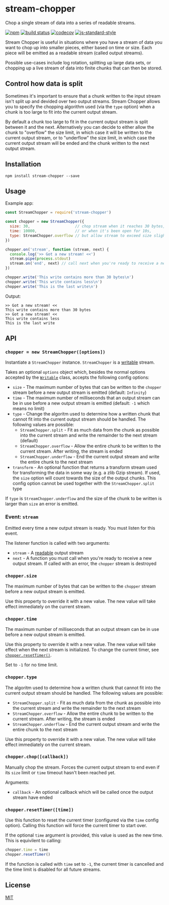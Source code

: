 # stream-chopper

Chop a single stream of data into a series of readable streams.

[![npm](https://img.shields.io/npm/v/stream-chopper.svg)](https://www.npmjs.com/package/stream-chopper)
[![build status](https://travis-ci.org/watson/stream-chopper.svg?branch=master)](https://travis-ci.org/watson/stream-chopper)
[![codecov](https://img.shields.io/codecov/c/github/watson/stream-chopper.svg)](https://codecov.io/gh/watson/stream-chopper)
[![js-standard-style](https://img.shields.io/badge/code%20style-standard-brightgreen.svg?style=flat)](https://github.com/feross/standard)

Stream Chopper is useful in situations where you have a stream of data
you want to chop up into smaller pieces, either based on time or size.
Each piece will be emitted as a readable stream (called output streams).

Possible use-cases include log rotation, splitting up large data sets,
or chopping up a live stream of data into finite chunks that can then be
stored.

## Control how data is split

Sometimes it's important to ensure that a chunk written to the input
stream isn't split up and devided over two output streams. Stream
Chopper allows you to specify the chopping algorithm used (via the
`type` option) when a chunk is too large to fit into the current output
stream.

By default a chunk too large to fit in the current output stream is
split between it and the next. Alternatively you can decide to either
allow the chunk to "overflow" the size limit, in which case it will be
written to the current output stream, or to "underflow" the size limit,
in which case the current output stream will be ended and the chunk
written to the next output stream.

## Installation

```
npm install stream-chopper --save
```

## Usage

Example app:

```js
const StreamChopper = require('stream-chopper')

const chopper = new StreamChopper({
  size: 30,                    // chop stream when it reaches 30 bytes,
  time: 10000,                 // or when it's been open for 10s,
  type: StreamChopper.overflow // but allow stream to exceed size slightly
})

chopper.on('stream', function (stream, next) {
  console.log('>> Got a new stream! <<')
  stream.pipe(process.stdout)
  stream.on('end', next) // call next when you're ready to receive a new stream
})

chopper.write('This write contains more than 30 bytes\n')
chopper.write('This write contains less\n')
chopper.write('This is the last write\n')
```

Output:

```
>> Got a new stream! <<
This write contains more than 30 bytes
>> Got a new stream! <<
This write contains less
This is the last write
```

## API

### `chopper = new StreamChopper([options])`

Instantiate a `StreamChopper` instance. `StreamChopper` is a [writable]
stream.

Takes an optional `options` object which, besides the normal options
accepted by the [`Writable`][writable] class, accepts the following
config options:

- `size` - The maximum number of bytes that can be written to the
  `chopper` stream before a new output stream is emitted (default:
  `Infinity`)
- `time` - The maximum number of milliseconds that an output stream can
  be in use before a new output stream is emitted (default: `-1` which
  means no limit)
- `type` - Change the algoritm used to determine how a written chunk
  that cannot fit into the current output stream should be handled. The
  following values are possible:
  - `StreamChopper.split` - Fit as much data from the chunk as possible
    into the current stream and write the remainder to the next stream
    (default)
  - `StreamChopper.overflow` - Allow the entire chunk to be written to
    the current stream. After writing, the stream is ended
  - `StreamChopper.underflow` - End the current output stream and write
    the entire chunk to the next stream
- `transform` - An optional function that returns a transform stream
  used for transforming the data in some way (e.g. a zlib Gzip stream).
  If used, the `size` option will count towards the size of the output
  chunks. This config option cannot be used together with the
  `StreamChopper.split` type

If `type` is `StreamChopper.underflow` and the size of the chunk to be
written is larger than `size` an error is emitted.

### Event: `stream`

Emitted every time a new output stream is ready. You must listen for
this event.

The listener function is called with two arguments:

- `stream` - A [readable] output stream
- `next` - A function you must call when you're ready to receive a new
  output stream. If called with an error, the `chopper` stream is
  destroyed

### `chopper.size`

The maximum number of bytes that can be written to the `chopper` stream
before a new output stream is emitted.

Use this property to override it with a new value. The new value will
take effect immediately on the current stream.

### `chopper.time`

The maximum number of milliseconds that an output stream can be in use
before a new output stream is emitted.

Use this property to override it with a new value. The new value will
take effect when the next stream is initialized. To change the current
timer, see [`chopper.resetTimer()`](#chopperresettimertime).

Set to `-1` for no time limit.

### `chopper.type`

The algoritm used to determine how a written chunk that cannot fit into
the current output stream should be handled. The following values are
possible:

- `StreamChopper.split` - Fit as much data from the chunk as possible
  into the current stream and write the remainder to the next stream
- `StreamChopper.overflow` - Allow the entire chunk to be written to
  the current stream. After writing, the stream is ended
- `StreamChopper.underflow` - End the current output stream and write
  the entire chunk to the next stream

Use this property to override it with a new value. The new value will
take effect immediately on the current stream.

### `chopper.chop([callback])`

Manually chop the stream. Forces the current output stream to end even
if its `size` limit or `time` timeout hasn't been reached yet.

Arguments:

- `callback` - An optional callback which will be called once the output
  stream have ended

### `chopper.resetTimer([time])`

Use this function to reset the current timer (configured via the `time`
config option). Calling this function will force the current timer to
start over.

If the optional `time` argument is provided, this value is used as the
new time. This is equivilent to calling:

```js
chopper.time = time
chopper.resetTimer()
```

If the function is called with `time` set to `-1`, the current timer is
cancelled and the time limit is disabled for all future streams.

## License

[MIT](https://github.com/watson/stream-chopper/blob/master/LICENSE)

[writable]: https://nodejs.org/api/stream.html#stream_class_stream_writable
[readable]: https://nodejs.org/api/stream.html#stream_class_stream_readable
